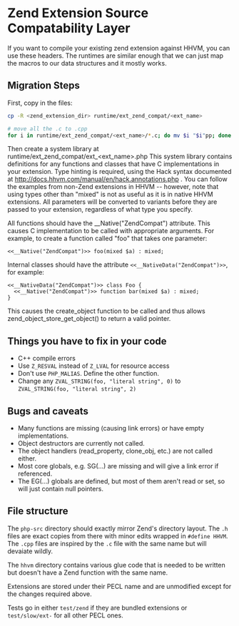 # Zend Extension Source Compatability Layer

If you want to compile your existing zend extension against HHVM, you can use
these headers. The runtimes are similar enough that we can just map the macros
to our data structures and it mostly works.

## Migration Steps

First, copy in the files:

```sh
cp -R <zend_extension_dir> runtime/ext_zend_compat/<ext_name>

# move all the .c to .cpp
for i in runtime/ext_zend_compat/<ext_name>/*.c; do mv $i "$i"pp; done
```
Then create a system library at runtime/ext_zend_compat/ext_<ext_name>.php
This system library contains definitions for any functions and classes that have
C implementations in your extension. Type hinting is required, using the Hack
syntax documented at http://docs.hhvm.com/manual/en/hack.annotations.php .
You can follow the examples from non-Zend extensions in HHVM -- however, note
that using types other than "mixed" is not as useful as it is in native HHVM
extensions. All parameters will be converted to variants before they are passed
to your extension, regardless of what type you specify.

All functions should have the __Native("ZendCompat") attribute. This causes
C implementation to be called with appropriate arguments. For example, to
create a function called "foo" that takes one parameter:

```<<__Native("ZendCompat")>> foo(mixed $a) : mixed;```

Internal classes should have the attribute `<<__NativeData("ZendCompat")>>`, for
example:

```
<<__NativeData("ZendCompat")>> class Foo {
  <<__Native("ZendCompat")>> function bar(mixed $a) : mixed;
}
```

This causes the create_object function to be called and thus allows 
zend_object_store_get_object() to return a valid pointer.

## Things you have to fix in your code

* C++ compile errors
* Use `Z_RESVAL` instead of `Z_LVAL` for resource access
* Don't use `PHP_MALIAS`. Define the other function.
* Change any `ZVAL_STRING(foo, "literal string", 0)` to `ZVAL_STRING(foo, "literal string", 2)`

## Bugs and caveats

* Many functions are missing (causing link errors) or have empty
  implementations.
* Object destructors are currently not called.
* The object handlers (read_property, clone_obj, etc.) are not called either.
* Most core globals, e.g. SG(...) are missing and will give a link error if
  referenced.
* The EG(...) globals are defined, but most of them aren't read or set, so will
  just contain null pointers.

## File structure

The `php-src` directory should exactly mirror Zend's directory layout.
The `.h` files are exact copies from there with minor edits wrapped in
`#define HHVM`. The `.cpp` files are inspired by the `.c` file with the same
name but will devaiate wildly.

The `hhvm` directory contains various glue code that is needed to be written but
doesn't have a Zend function with the same name.

Extensions are stored under their PECL name and are unmodified except for the
changes required above.

Tests go in either `test/zend` if they are bundled extensions or
`test/slow/ext-` for all other PECL ones.
